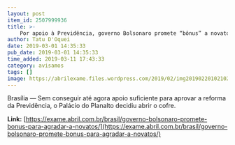 ```yaml
---
layout: post
item_id: 2507999936
title: >-
    Por apoio à Previdência, governo Bolsonaro promete “bônus” a novatos
author: Tatu D'Oquei
date: 2019-03-01 14:35:33
pub_date: 2019-03-01 14:35:33
time_added: 2019-03-11 17:43:33
category: avisamos
tags: []
image: https://abrilexame.files.wordpress.com/2019/02/img20190220102102156.jpg?quality=70&strip=info&w=680&h=453&crop=1
---
```


Brasília — Sem conseguir até agora apoio suficiente para aprovar a reforma da Previdência, o Palácio do Planalto decidiu abrir o cofre.

**Link:** [https://exame.abril.com.br/brasil/governo-bolsonaro-promete-bonus-para-agradar-a-novatos/](https://exame.abril.com.br/brasil/governo-bolsonaro-promete-bonus-para-agradar-a-novatos/)

